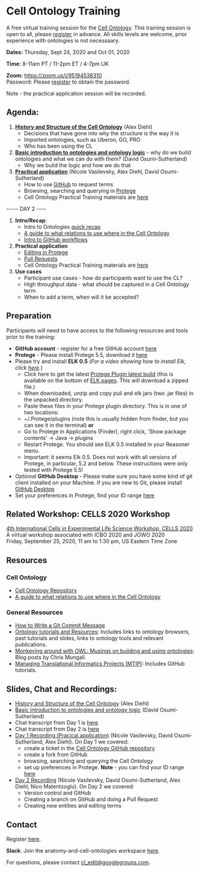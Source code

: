 # Cell Ontology Training

A free virtual training session for the [Cell Ontology](https://github.com/obophenotype/cell-ontology). This training session is open to all, please [register](https://docs.google.com/forms/d/e/1FAIpQLSdQud9QmKylV-6quqhWe6xIQxMu542qKqny3vOZRI9-XLreGA/viewform) in advance. All skills levels are welcome, prior experience with ontologies is not necessaary.

**Dates:**
Thursday, Sept 24, 2020 and Oct 01, 2020

**Time:**
8-11am PT / 11-2pm ET / 4-7pm UK

**Zoom:**
https://zoom.us/j/95194536310  
Password: Please [register](https://docs.google.com/forms/d/e/1FAIpQLSdQud9QmKylV-6quqhWe6xIQxMu542qKqny3vOZRI9-XLreGA/viewform) to obtain the password. 

Note - the practical application session will be recorded.

## Agenda:

1. **[History and Structure of the Cell Ontology](https://drive.google.com/file/d/13Jxj36KLh5uQoD-vcIcZQnxZYzTWuWlX/view)** (Alex Diehl)
    - Decisions that have gone into why the structure is the way it is
    - Imported ontologies, such as Uberon, GO, PRO
    - Who has been using the CL
2.  **[Basic introduction to ontologies and ontology logic](https://docs.google.com/presentation/d/11WeCHCeGYSPEO7hUYFTdPivptxX4ajj5pVHDm24j4JA/edit?usp=sharing)** - why do we build ontologies and what we can do with them? (David Osumi-Sutherland)
    - Why we build the logic and how we do that
3. **[Practical application](https://docs.google.com/document/d/1owDKQjZG4MDrhQDAU9zjFjcxk9M0WAtXjsx38hR3T4w/edit?usp=sharing)** (Nicole Vasilevsky, Alex Diehl, David Osumi-Sutherland)
    - How to use [GitHub](https://github.com/obophenotype/cell-ontology/issues/) to request terms
    - Browsing, searching and querying in [Protege](https://protege.stanford.edu/)
    - Cell Ontology Practical Training materials are [here](https://docs.google.com/document/d/1owDKQjZG4MDrhQDAU9zjFjcxk9M0WAtXjsx38hR3T4w/edit)
    
----- DAY 2 ----

1. **Intro/Recap**: 
    - Intro to Ontologies [quick recap](https://docs.google.com/presentation/d/184fxBymEk__ioug5PSUH5gfcYbcRA__LujnC92ziWg4/edit?usp=sharing)
    - [A guide to what relations to use where in the Cell Ontology](https://github.com/obophenotype/cell-ontology/blob/draft_relations_doc/documentation/relations_guide.md)
    - [Intro to GitHub workflows](https://docs.google.com/presentation/d/1M8NZQOIQVswng-so6ROxVeMJfDnzth7BYNj_5MXxEik/edit#slide=id.g9db6baf776_1_0)
2. **Practical application** 
    - [Editing in Protege](https://docs.google.com/document/d/1owDKQjZG4MDrhQDAU9zjFjcxk9M0WAtXjsx38hR3T4w/edit#heading=h.xcohup59d78)
    - [Pull Requests](https://docs.google.com/document/d/1owDKQjZG4MDrhQDAU9zjFjcxk9M0WAtXjsx38hR3T4w/edit#heading=h.qhm126dnsla4)
    - Cell Ontology Practical Training materials are [here](https://docs.google.com/document/d/1owDKQjZG4MDrhQDAU9zjFjcxk9M0WAtXjsx38hR3T4w/edit)
4. **Use cases**
    - Participant use cases - how do participants want to use the CL?
    - High throughput data - what should be captured in a Cell Ontology term
    - When to add a term, when will it be accepted?
    
## Preparation

Participants will need to have access to the following resources and tools prior to the training:
- **GitHub account** - register for a free GitHub account [here](https://github.com/join?ref_cta=Sign+up&ref_loc=header+logged+out&ref_page=%2F&source=header-home)
- **Protege** - Please install Protege 5.5, download it [here](https://protege.stanford.edu/)
- Please try and install **ELK 0.5** (_For a video showing how to install Elk, click [here](https://www.dropbox.com/s/n3td2n48xmwd3mj/Install_ELK_0.5.mov?dl=0)._) 
  - Click here to get the latest [Protege Plugin latest build](https://oss.sonatype.org/service/local/artifact/maven/content?r=snapshots&g=org.semanticweb.elk&a=elk-distribution-protege&e=zip&v=LATEST) (this is available on the bottom of [ELK pages](https://github.com/liveontologies/elk-reasoner/wiki/GettingElk). This will download a zipped file.)
  - When downloaded, unzip and copy puli and elk jars (two .jar files) in the unpacked directory.
  -  Paste these files in your Protege plugin directory. This is in one of two locations:
    - ~/.Protege/plugins (note this is usually hidden from finder, but you can see it in the terminal) **or**
    - Go to Protege in Applications (Finder), right click, 'Show package contents' -> Java -> plugins
  - Restart Protege. You should see ELK 0.5 installed in your Reasoner menu. 
  - Important: it seems Elk 0.5. Does not work with all versions of Protege, in particular, 5.2 and below. These instructions were only tested with Protege 5.5!
- _Optional_ **GitHub Desktop** - Please make sure you have some kind of git client installed on your Machine. If you are new to Git, please install [GitHub Desktop](https://desktop.github.com/)
- Set your preferences in Protege, find your ID range [here](https://github.com/obophenotype/cell-ontology/blob/master/src/ontology/cl-idranges.owl)

## Related Workshop: CELLS 2020 Workshop

[4th International Cells in Experimental Life Science Workshop, CELLS 2020](https://sites.google.com/view/cells-2020-workshop/home)   
A virtual workshop associated with ICBO 2020 and JOWO 2020  
Friday, September 25, 2020, 11 am to 1:30 pm, US Eastern Time Zone  

## Resources

### Cell Ontology
- [Cell Ontology Repository](https://github.com/obophenotype/cell-ontology/tree/draft_relations_doc)
- [A guide to what relations to use where in the Cell Ontology](https://github.com/obophenotype/cell-ontology/blob/draft_relations_doc/documentation/relations_guide.md)

### General Resources
- [How to Write a Git Commit Message](https://chris.beams.io/posts/git-commit/)
- [Ontology tutorials and Resources](https://tislab.org/ontologyResources.html): Includes links to ontology browsers, past tutorials and slides, links to ontology tools and relevant publications.
- [Monkeying around with OWL: Musings on building and using ontologies](https://douroucouli.wordpress.com/): Blog posts by Chris Mungall.
- [Managing Translational Informatics Projects (MTIP)](https://data2health.github.io/mtip-tutorial): Includes GitHub tutorials.

## Slides, Chat and Recordings:
- [History and Structure of the Cell Ontology](https://drive.google.com/file/d/13Jxj36KLh5uQoD-vcIcZQnxZYzTWuWlX/view) (Alex Diehl)
- [Basic introduction to ontologies and ontology logic](https://docs.google.com/presentation/d/11WeCHCeGYSPEO7hUYFTdPivptxX4ajj5pVHDm24j4JA/edit?usp=sharing) (David Osumi-Sutherland)
- Chat transcript from Day 1 is [here](https://github.com/obophenotype/cell-ontology-training/blob/master/docs/Day1_Chat_Transcript_2020-09-24.txt)
- Chat transcript from Day 2 is [here](https://github.com/obophenotype/cell-ontology-training/blob/master/docs/Day2_Chat_Transcript_2020-10-01.txt)
- [Day 1 Recording (Pracical application)](https://www.dropbox.com/s/355bgyzr03gpqrk/CellOntologyTraining_Day1_PracticalApplication_2020-09-24.mp4?dl=0) (Nicole Vasilevsky, David Osumi-Sutherland, Alex Diehl). On Day 1 we covered:
    - create a ticket in the [Cell Ontology GitHub repository](https://github.com/obophenotype/cell-ontology/issues)
    - create a fork from GitHub
    - browsing, searching and querying the Cell Ontology
    - set up preferences in Protege. **Note** - you can find your ID range [here](https://github.com/obophenotype/cell-ontology/blob/master/src/ontology/cl-idranges.owl)
- [Day 2 Recording](https://www.dropbox.com/s/7dodg4jll75vtbo/CellOntologyTraining_Day2_2020-10-02.mp4?dl=0) (Nicole Vasilevsky, David Osumi-Sutherland, Alex Diehl, Nico Matentzoglu). On Day 2 we covered:
    - Version control and GitHub
    - Creating a branch on GitHub and doing a Pull Request
    - Creating new entities and editing terms

## Contact

Register [here](https://docs.google.com/forms/d/e/1FAIpQLSdQud9QmKylV-6quqhWe6xIQxMu542qKqny3vOZRI9-XLreGA/viewform).

**Slack**: Join the anatomy-and-cell-ontologies workspace [here](https://join.slack.com/t/anatomy-and-cell-onto/shared_invite/zt-h8mtt4s3-d4gymfzyflYJUE_K_IGnpw).

For questions, please contact cl_edit@googlegroups.com.

